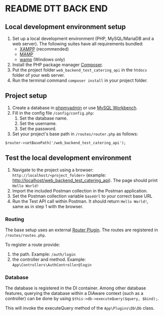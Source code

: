# README DTT BACK END #

## Local development environment setup
1. Set up a local development environment (PHP, MySQL/MariaDB and a web server). The following suites have all requirements bundled: 
   - [XAMPP](https://www.apachefriends.org) (recommended)
   - [MAMP](https://www.mamp.info/en)
   - [wamp](https://www.wampserver.com/en) (Windows only)
2. Install the PHP package manager [Composer](https://getcomposer.org/).
3. Put the project folder `web_backend_test_catering_api` in the `htdocs` folder of your web server.
4. Run the terminal command `composer install` in your project folder.

## Project setup
1. Create a database in [phpmyadmin](http://localhost/phpmyadmin) or use [MySQL Workbench](https://www.mysql.com/products/workbench/).
2. Fill in the config file `/config/config.php`:
    1. Set the database name.
    2. Set the username.
    3. Set the password.
3. Set your project's base path in `/routes/router.php` as follows:

```
$router->setBasePath('/web_backend_test_catering_api');
```

## Test the local development environment
1. Navigate to the project using a browser: `http://localhost/<project_folder>` (example: [http://localhost/web_backend_test_catering_api](http://localhost/web_backend_test_catering_api)). The page should print `Hello World!`
2. Import the included Postman collection in the Postman application.
3. Set the Postman collection variable `baseUrl` to your correct base URL
4. Run the Test API call within Postman. It should return `Hello World!`, same as in step 1 with the browser.

### Routing
The base setup uses an external [Router Plugin](https://github.com/bramus/router). The routes are registered in `/routes/routes.php`.

To register a route provide:

1. the path. Example: `/auth/login`
2. the controller and method. Example: `App\Controllers\AuthController@login`

### Database
The database is registered in the DI container. Among other database features, querying the database within a DiAware context (such as a controller) can be done by using `$this->db->executeQuery($query, $bind);`.

This will invoke the executeQuery method of the `App\Plugins\Db\Db` class.  

